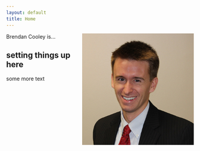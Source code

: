 ```yaml
---
layout: default
title: Home
---
```


<img align="right" src="public/bc.jpg" width="300" height="300">

Brendan Cooley is...

## setting things up here

some more text
